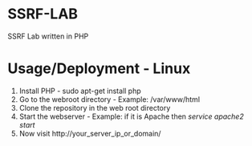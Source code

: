 # SSRF-LAB
SSRF Lab written in PHP

# Usage/Deployment - Linux
1. Install PHP - sudo apt-get install php
2. Go to the webroot directory - Example: /var/www/html
3. Clone the repository in the web root directory
4. Start the webserver - Example: if it is Apache then *service apache2 start*
5. Now visit http://your_server_ip_or_domain/
